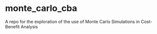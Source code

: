 # monte_carlo_cba
A repo for the exploration of the use of Monte Carlo Simulations in Cost-Benefit Analysis

